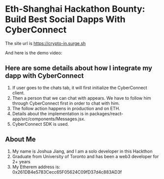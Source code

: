 # Eth-Shanghai Hackathon Bounty: Build Best Social Dapps With CyberConnect

The site url is https://crypto-in.surge.sh

And here is the demo video:



## Here are some details about how I integrate my dapp with CyberConnect

1. If user goes to the chats tab, it will first initialize the CyberConnect client.
2. Then a person that we can chat with appears. We have to follow him through CyberConnect first in order to chat with him.
3. The follow action happens in production and on ETH.
4. Details about the implementation is in packages/react-app/src/components/Messages.jsx.
5. CyberConnect SDK is used.


## About Me
 
 1. My name is Joshua Jiang, and I am a solo developer in this Hackthon
 2. Graduate from University of Toronto and has been a web3 developer for 2+ years
 3. My Etherem address is: 0x261DB4e5783Cecc65F05624C09fD37d4c883AD3f
